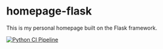 # homepage-flask
This is my personal homepage built on the Flask framework.

<!--[![pipeline status](https://gitlab.local/root/homepage/badges/master/pipeline.svg)](https://gitlab.local/root/homepage/-/commits/master)-->
[![Python CI Pipeline](https://github.com/pseudorandomuser/homepage-flask/actions/workflows/python-pipeline.yaml/badge.svg)](https://github.com/)
